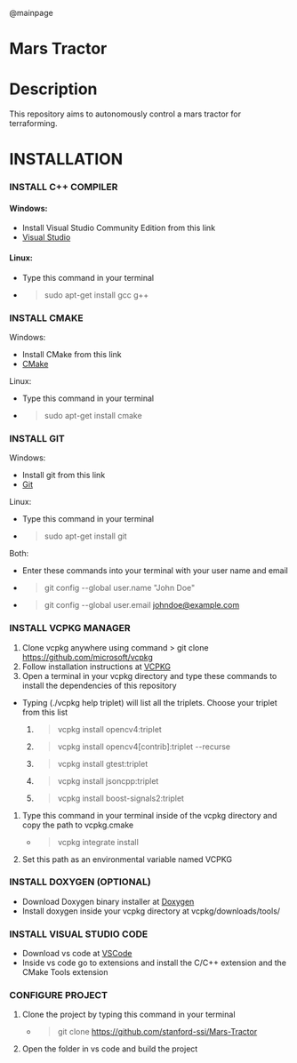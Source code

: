 @mainpage
# Mars Tractor

# Description
This repository aims to autonomously control a mars tractor for terraforming.

# INSTALLATION

### INSTALL C++ COMPILER
#### Windows:
- Install Visual Studio Community Edition from this link
- [Visual Studio](https://visualstudio.microsoft.com/)

#### Linux:
 - Type this command in your terminal
 - > sudo apt-get install gcc g++

### INSTALL CMAKE
Windows:
- Install CMake from this link
- [CMake](https://cmake.org/download/)

Linux:
- Type this command in your terminal
- > sudo apt-get install cmake

### INSTALL GIT
Windows:
- Install git from this link
- [Git](https://git-scm.com/downloads)

Linux:
- Type this command in your terminal
- > sudo apt-get install git

Both:
- Enter these commands into your terminal with your user name and email
- > git config --global user.name "John Doe"
- > git config --global user.email johndoe@example.com

### INSTALL VCPKG MANAGER
1. Clone vcpkg anywhere using command > git clone https://github.com/microsoft/vcpkg
1. Follow installation instructions at [VCPKG](https://github.com/microsoft/vcpkg)
1. Open a terminal in your vcpkg directory and type these commands to install the dependencies of this repository
- Typing (./vcpkg help triplet) will list all the triplets. Choose your triplet from this list
    1. > vcpkg install opencv4:triplet
    1. > vcpkg install opencv4[contrib]:triplet --recurse
    1. > vcpkg install gtest:triplet
    1. > vcpkg install jsoncpp:triplet
    1. > vcpkg install boost-signals2:triplet

1. Type this command in your terminal inside of the vcpkg directory and copy the path to vcpkg.cmake
    - > vcpkg integrate install
1. Set this path as an environmental variable named VCPKG

### INSTALL DOXYGEN (OPTIONAL)
- Download Doxygen binary installer at [Doxygen](https://www.doxygen.nl/download.html)
- Install doxygen inside your vcpkg directory at vcpkg/downloads/tools/

### INSTALL VISUAL STUDIO CODE
- Download vs code at [VSCode](https://code.visualstudio.com/)
- Inside vs code go to extensions and install the C/C++ extension and the CMake Tools extension

### CONFIGURE PROJECT
1. Clone the project by typing this command in your terminal
    - > git clone https://github.com/stanford-ssi/Mars-Tractor
1. Open the folder in vs code and build the project
